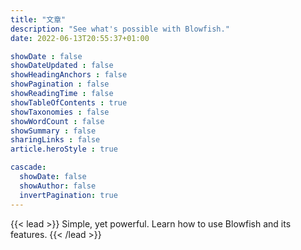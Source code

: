 ```yaml
---
title: "文章"
description: "See what's possible with Blowfish."
date: 2022-06-13T20:55:37+01:00

showDate : false
showDateUpdated : false
showHeadingAnchors : false
showPagination : false
showReadingTime : false
showTableOfContents : true
showTaxonomies : false
showWordCount : false
showSummary : false
sharingLinks : false
article.heroStyle : true

cascade:
  showDate: false
  showAuthor: false
  invertPagination: true
---
```


{{< lead >}}
Simple, yet powerful. Learn how to use Blowfish and its features.
{{< /lead >}}
